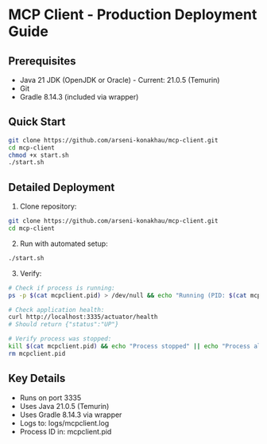 # MCP Client - Production Deployment Guide

## Prerequisites
- Java 21 JDK (OpenJDK or Oracle) - Current: 21.0.5 (Temurin)
- Git
- Gradle 8.14.3 (included via wrapper)

## Quick Start
```bash
git clone https://github.com/arseni-konakhau/mcp-client.git
cd mcp-client
chmod +x start.sh
./start.sh
```

## Detailed Deployment

1. Clone repository:
```bash
git clone https://github.com/arseni-konakhau/mcp-client.git
cd mcp-client
```

2. Run with automated setup:
```bash
./start.sh
```

3. Verify:
```bash
# Check if process is running:
ps -p $(cat mcpclient.pid) > /dev/null && echo "Running (PID: $(cat mcpclient.pid))" || echo "Not running"

# Check application health:
curl http://localhost:3335/actuator/health
# Should return {"status":"UP"}

# Verify process was stopped:
kill $(cat mcpclient.pid) && echo "Process stopped" || echo "Process already stopped"
rm mcpclient.pid
```


## Key Details
- Runs on port 3335
- Uses Java 21.0.5 (Temurin)
- Uses Gradle 8.14.3 via wrapper
- Logs to: logs/mcpclient.log
- Process ID in: mcpclient.pid

